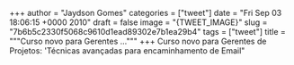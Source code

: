 
+++
author = "Jaydson Gomes"
categories = ["tweet"]
date = "Fri Sep 03 18:06:15 +0000 2010"
draft = false
image = "{TWEET_IMAGE}"
slug = "7b6b5c2330f5068c9610d1ead89302e7b1ea29b4"
tags = ["tweet"]
title = """Curso novo para Gerentes ..."""
+++
Curso novo para Gerentes de Projetos: 'Técnicas avançadas para encaminhamento de Email"
